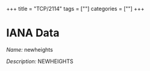+++
title = "TCP/2114"
tags = [""]
categories = [""]
+++

# IANA Data

_Name:_ newheights

_Description:_ NEWHEIGHTS

